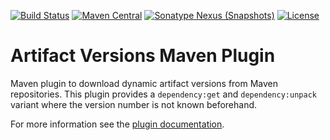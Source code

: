 [![Build Status](https://travis-ci.org/mpobjects/artifact-versions-maven-plugin.svg?branch=master)](https://travis-ci.org/mpobjects/artifact-versions-maven-plugin)
[![Maven Central](https://img.shields.io/maven-central/v/com.mpobjects.maven/artifact-versions-maven-plugin.svg?label=Maven%20Central)](https://search.maven.org/search?q=g:%22com.mpobjects.maven%22%20AND%20a:%22artifact-versions-maven-plugin%22)
[![Sonatype Nexus (Snapshots)](https://img.shields.io/nexus/s/https/oss.sonatype.org/com.mpobjects.maven/artifact-versions-maven-plugin.svg)](https://oss.sonatype.org/content/repositories/snapshots/com/mpobjects/maven/artifact-versions-maven-plugin/)
[![License](https://img.shields.io/github/license/mpobjects/artifact-versions-maven-plugin.svg)](https://github.com/mpobjects/artifact-versions-maven-plugin/blob/master/LICENSE)


# Artifact Versions Maven Plugin

Maven plugin to download dynamic artifact versions from Maven repositories. 
This plugin provides a `dependency:get` and `dependency:unpack` variant where the version number is not known beforehand.

For more information see the [plugin documentation](https://mpobjects.github.io/artifact-versions-maven-plugin/).
